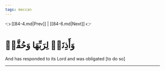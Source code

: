 ```yaml
---
tags: meccan
---
```


👈 [[84-4.md|Prev]] | [[84-6.md|Next]] 👉

# وَأَذِنَتۡ لِرَبِّهَا وَحُقَّتۡ

And has responded to its Lord and was obligated [to do so]

---

